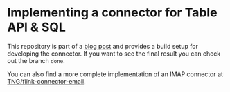 # Implementing a connector for Table API & SQL

This repository is part of a [blog post](https://flink.apache.org/2021/09/07/connector-table-sql-api-part1.html)
and provides a build setup for developing the connector. If you want to see the final result you can
check out the branch `done`.

You can also find a more complete implementation of an IMAP connector at
[TNG/flink-connector-email](https://github.com/TNG/flink-connector-email).
